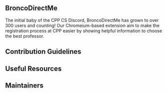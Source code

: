 ## BroncoDirectMe
The initial baby of the CPP CS Discord, BroncoDirectMe has grown to over 300 users and counting! Our Chromeium-based extension aim to make the registration process at CPP easier by showing helpful information to choose the best professor.
## Contribution Guidelines

## Useful Resources

## Maintainers
